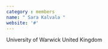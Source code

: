 ```yaml
---
category : members
name: " Sara Kalvala " 
website: '#'
---
```

University of Warwick
United Kingdom

